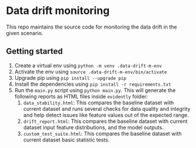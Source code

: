 # Data drift monitoring

This repo maintains the source code for monitoring the data drift in the given scenario.

## Getting started

1. Create a virtual env using `python -m venv .data-drift-m-env`
1. Activate the env using `source .data-drift-m-env/bin/activate`
1. Upgrade pip using `pip install --upgrade pip`
1. Install the dependencies using `pip install -r requirements.txt`
1. Run the `main.py` script using `python main.py`. This will generate the following reports as HTML files inside `evidently` folder:
   1. `data_stability.html`: This compares the baseline dataset with current dataset and runs several checks for data quality and integrity and help detect issues like feature values out of the expected range.
   1. `drift_report.html`: This compares the baseline dataset with current dataset input feature distributions, and the model outputs.
   1. `custom_test_suite.html`: This compares the baseline dataset with current dataset basic statistic tests.
